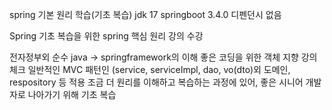 spring 기본 원리 학습(기초 복습)
jdk 17
springboot 3.4.0
디펜던시 없음

Spring 기초 복습을 위한 spring 핵심 원리 강의 수강

전자정부외 순수 java -> springframework의 이해
좋은 코딩을 위한 객체 지향 강의 체크
일반적인 MVC 패턴인 (service, serviceImpl, dao, vo(dto)외 도메인, respository 등 적용
조금 더 원리를 이해하고 복습하는 과정에 있어, 좋은 시니어 개발자로 나아가기 위해 기초 복습
